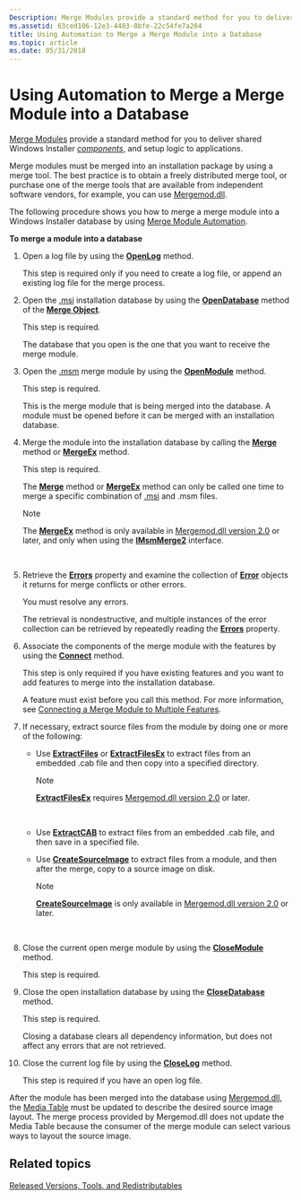 ```yaml
---
Description: Merge Modules provide a standard method for you to deliver shared Windows Installer components, and setup logic to applications.
ms.assetid: 63ced106-12e3-4483-8bfe-22c54fe7a204
title: Using Automation to Merge a Merge Module into a Database
ms.topic: article
ms.date: 05/31/2018
---
```


# Using Automation to Merge a Merge Module into a Database

[Merge Modules](merge-modules.md) provide a standard method for you to deliver shared Windows Installer [*components*](c-gly.md), and setup logic to applications.

Merge modules must be merged into an installation package by using a merge tool. The best practice is to obtain a freely distributed merge tool, or purchase one of the merge tools that are available from independent software vendors, for example, you can use [Mergemod.dll](merge-module-automation.md).

The following procedure shows you how to merge a merge module into a Windows Installer database by using [Merge Module Automation](merge-module-automation.md).

**To merge a module into a database**

1.  Open a log file by using the [**OpenLog**](merge-openlog.md) method.

    This step is required only if you need to create a log file, or append an existing log file for the merge process.

2.  Open the [.msi](windows-installer-file-extensions.md) installation database by using the [**OpenDatabase**](merge-opendatabase.md) method of the [**Merge Object**](merge-object.md).

    This step is required.

    The database that you open is the one that you want to receive the merge module.

3.  Open the [.msm](windows-installer-file-extensions.md) merge module by using the [**OpenModule**](merge-openmodule.md) method.

    This step is required.

    This is the merge module that is being merged into the database. A module must be opened before it can be merged with an installation database.

4.  Merge the module into the installation database by calling the [**Merge**](merge-object.md) method or [**MergeEx**](merge-mergeex.md) method.

    This step is required.

    The [**Merge**](merge-object.md) method or [**MergeEx**](merge-mergeex.md) method can only be called one time to merge a specific combination of [.msi](windows-installer-file-extensions.md) and .msm files.

    > [!Note]  
    > The [**MergeEx**](merge-mergeex.md) method is only available in [Mergemod.dll version 2.0](merge-module-automation.md) or later, and only when using the [**IMsmMerge2**](/windows/desktop/api/Mergemod/nn-mergemod-imsmmerge2) interface.

     

5.  Retrieve the [**Errors**](merge-errors.md) property and examine the collection of [**Error**](error-object.md) objects it returns for merge conflicts or other errors.

    You must resolve any errors.

    The retrieval is nondestructive, and multiple instances of the error collection can be retrieved by repeatedly reading the [**Errors**](merge-errors.md) property.

6.  Associate the components of the merge module with the features by using the [**Connect**](merge-connect.md) method.

    This step is only required if you have existing features and you want to add features to merge into the installation database.

    A feature must exist before you call this method. For more information, see [Connecting a Merge Module to Multiple Features](connecting-a-merge-module-to-multiple-features.md).

7.  If necessary, extract source files from the module by doing one or more of the following:
    -   Use [**ExtractFiles**](merge-extractfiles.md) or [**ExtractFilesEx**](merge-extractfilesex.md) to extract files from an embedded .cab file and then copy into a specified directory.
        > [!Note]  
        > [**ExtractFilesEx**](merge-extractfilesex.md) requires [Mergemod.dll version 2.0](merge-module-automation.md) or later.

         

    -   Use [**ExtractCAB**](merge-extractcab.md) to extract files from an embedded .cab file, and then save in a specified file.
    -   Use [**CreateSourceImage**](merge-createsourceimage.md) to extract files from a module, and then after the merge, copy to a source image on disk.
        > [!Note]  
        > [**CreateSourceImage**](merge-createsourceimage.md) is only available in [Mergemod.dll version 2.0](merge-module-automation.md) or later.

         
8.  Close the current open merge module by using the [**CloseModule**](merge-closemodule.md) method.

    This step is required.

9.  Close the open installation database by using the [**CloseDatabase**](merge-closedatabase.md) method.

    This step is required.

    Closing a database clears all dependency information, but does not affect any errors that are not retrieved.

10. Close the current log file by using the [**CloseLog**](merge-closelog.md) method.

    This step is required if you have an open log file.

After the module has been merged into the database using [Mergemod.dll](merge-module-automation.md), the [Media Table](media-table.md) must be updated to describe the desired source image layout. The merge process provided by Mergemod.dll does not update the Media Table because the consumer of the merge module can select various ways to layout the source image.

## Related topics

<dl> <dt>

[Released Versions, Tools, and Redistributables](released-versions-tools-and-redistributables.md)
</dt> </dl>

 

 



